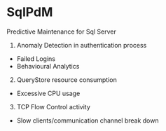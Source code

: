 # SqlPdM
Predictive Maintenance for Sql Server

1. Anomaly Detection in authentication process
- Failed Logins
- Behavioural Analytics

2. QueryStore resource consumption
- Excessive CPU usage

3. TCP Flow Control activity
-  Slow clients/communication channel break down
